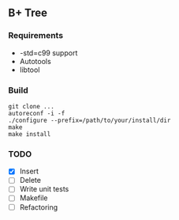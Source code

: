 ## B+ Tree

### Requirements
- -std=c99 support
- Autotools
- libtool

### Build
```
git clone ...
autoreconf -i -f
./configure --prefix=/path/to/your/install/dir
make
make install
```

### TODO
- [x] Insert
- [ ] Delete
- [ ] Write unit tests
- [ ] Makefile
- [ ] Refactoring
